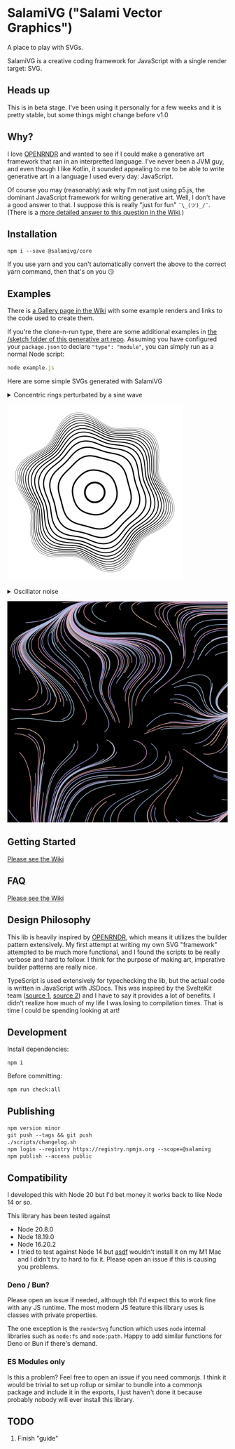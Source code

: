 # SalamiVG ("Salami Vector Graphics")

A place to play with SVGs.

SalamiVG is a creative coding framework for JavaScript with a single render target: SVG.

<!-- TODO@v1 -->
## Heads up

This is in beta stage. I've been using it personally for a few weeks and it is pretty stable, but some things might change before v1.0

## Why?

I love [OPENRNDR](https://openrndr.org/) and wanted to see if I could make a generative art framework that ran in an interpretted language. I've never been a JVM guy, and even though I like Kotlin, it sounded appealing to me to be able to write generative art in a language I used every day: JavaScript.

Of course you may (reasonably) ask why I'm not just using p5.js, the dominant JavaScript framework for writing generative art. Well, I don't have a good answer to that. I suppose this is really "just for fun" `¯\_(ツ)_/¯`. (There is a [more detailed answer to this question in the Wiki](https://github.com/ericyd/salamivg/wiki/FAQ#why-not-p5js).)

## Installation

```
npm i --save @salamivg/core
```

If you use yarn and you can't automatically convert the above to the correct yarn command, then that's on you 😏

## Examples

There is [a Gallery page in the Wiki](https://github.com/ericyd/salamivg/wiki/Gallery) with some example renders and links to the code used to create them.

If you're the clone-n-run type, there are some additional examples in [the /sketch folder of this generative art repo](https://github.com/ericyd/generative-art/tree/57c17efb12df78fa5f4b5ab73adc6352a543cbbc/homegrown-svg/sketch). Assuming you have configured your `package.json` to declare `"type": "module"`, you can simply run as a normal Node script:

```js
node example.js
```

Here are some simple SVGs generated with SalamiVG

<details>

<summary>Concentric rings perturbated by a sine wave</summary>

```js
import { renderSvg, circle, hypot, vec2, map } from '@salamivg/core'

const config = {
  width: 100,
  height: 100,
  scale: 2,
  loopCount: 1,
}

renderSvg(config, (svg) => {
  // set basic SVG props
  svg.setBackground('#fff')
  svg.fill = null
  svg.stroke = '#000'
  svg.numericPrecision = 3

  // draw circle in middle of viewport
  svg.circle(
    circle({
      x: svg.center.x,
      y: svg.center.y,
      radius: hypot(svg.width, svg.height) * 0.04,
      'stroke-width': 1,
    }),
  )

  // draw 14 concentric rings around the center. (14 is arbitrary)
  const nRings = 14
  for (let i = 1; i <= nRings; i++) {
    // use `map` to linearly interpolate the radius on a log scale
    const baseRadius = map(
      0,
      Math.log(nRings),
      hypot(svg.width, svg.height) * 0.09,
      hypot(svg.width, svg.height) * 0.3,
      Math.log(i),
    )

    // as the rings get further from the center,
    // the path is increasingly perturbated by the sine wave.
    const sineInfluence = map(
      0,
      Math.log(nRings),
      baseRadius * 0.01,
      baseRadius * 0.1,
      Math.log(i),
    )

    svg.path((p) => {
      // the stroke width gets thinner as the rings get closer to the edge
      p.strokeWidth = map(1, nRings, 0.8, 0.1, i)

      // the radius varies because the path is perturbated by a sine wave
      const radius = (angle) => baseRadius + Math.sin(angle * 6) * sineInfluence
      p.moveTo(
        vec2(Math.cos(0) * radius(0), Math.sin(0) * radius(0)).add(svg.center),
      )

      // move our way around a circle to draw a smooth path
      for (let angle = 0; angle <= Math.PI * 2; angle += 0.05) {
        p.lineTo(
          vec2(
            Math.cos(angle) * radius(angle),
            Math.sin(angle) * radius(angle),
          ).add(svg.center),
        )
      }
      p.close()
    })
  }
})
```

</details>

![concentric circles example output](./examples/concentric-circles.svg)

<details>

<summary>Oscillator noise</summary>

SalamiVG ships with a bespoke noise function called "oscillator noise".

```js
import {
  renderSvg,
  map,
  vec2,
  randomSeed,
  createRng,
  Vector2,
  random,
  ColorRgb,
  PI,
  cos,
  sin,
  ColorSequence,
  shuffle,
  createOscNoise,
} from '@salamivg/core'

const config = {
  width: 100,
  height: 100,
  scale: 3,
  loopCount: 1,
}

const colors = ['#B2D0DE', '#E0A0A5', '#9BB3E7', '#F1D1B8', '#D9A9D6']


renderSvg(config, (svg) => {
  // filenameMetadata will be added to the filename that is written to disk;
  // this makes it easy to recall which seeds were used in a particular sketch
  svg.filenameMetadata = { seed }

  // a seeded pseudo-random number generator provides controlled randomness for our sketch
  const rng = createRng(seed)

  // black background 😎
  svg.setBackground('#000')

  // set some basic SVG props
  svg.fill = null
  svg.stroke = ColorRgb.Black
  svg.strokeWidth = 0.25
  svg.numericPrecision = 3

  // create a 2D noise function using the built-in "oscillator noise"
  const noiseFn = createOscNoise(seed)

  // create a bunch of random start points within the svg boundaries
  const nPoints = 200
  const points = new Array(nPoints)
    .fill(0)
    .map(() => Vector2.random(0, svg.width, 0, svg.height, rng))

  // define a color spectrum that can be indexed randomly for line colors
  const spectrum = ColorSequence.fromHexes(shuffle(colors, rng))

  // noise functions usually require some type of scaling;
  // here we randomize slightly to get the amount of "flowiness" that we want.
  const scale = random(0.05, 0.13, rng)

  // each start point gets a line
  for (const point of points) {
    svg.path((path) => {
      // choose a random stroke color for the line
      path.stroke = spectrum.at(random(0, 1, rng))

      // move along the vector field defined by the 2D noise function.
      // the line length is "100", which is totally arbitrary.
      path.moveTo(point)
      for (let i = 0; i < 100; i++) {
        let noise = noiseFn(path.cursor.x * scale, path.cursor.y * scale)
        let angle = map(-1, 1, -PI, PI, noise)
        path.lineTo(path.cursor.add(vec2(cos(angle), sin(angle))))
      }
    })
  }

  // when loopCount > 1, this will randomize the seed on each iteration
  return () => {
    seed = randomSeed()
  }
})
```

</details>

![oscillator noise example output](./examples/oscillator-noise.svg)

## Getting Started

[Please see the Wiki](https://github.com/ericyd/salamivg/wiki/Getting-Started)

## FAQ

[Please see the Wiki](https://github.com/ericyd/salamivg/wiki/FAQ)

## Design Philosophy

This lib is heavily inspired by [OPENRNDR](https://openrndr.org/), which means it utilizes the builder pattern extensively. My first attempt at writing my own SVG "framework" attempted to be much more functional, and I found the scripts to be really verbose and hard to follow. I think for the purpose of making art, imperative builder patterns are really nice.

TypeScript is used extensively for typechecking the lib, but the actual code is written in JavaScript with JSDocs. This was inspired by the SvelteKit team ([source 1](https://devclass.com/2023/05/11/typescript-is-not-worth-it-for-developing-libraries-says-svelte-author-as-team-switches-to-javascript-and-jsdoc/), [source 2](https://github.com/sveltejs/kit/discussions/4429)) and I have to say it provides a lot of benefits. I didn't realize how much of my life I was losing to compilation times. That is time I could be spending looking at art!

## Development

Install dependencies:

```shell
npm i
```

Before committing:

```shell
npm run check:all
```

## Publishing

```shell
npm version minor
git push --tags && git push
./scripts/changelog.sh
npm login --registry https://registry.npmjs.org --scope=@salamivg
npm publish --access public
```

## Compatibility

I developed this with Node 20 but I'd bet money it works back to like Node 14 or so.

This library has been tested against
* Node 20.8.0
* Node 18.19.0
* Node 16.20.2
* I tried to test against Node 14 but [asdf](https://asdf-vm.com/) wouldn't install it on my M1 Mac and I didn't try to hard to fix it. Please open an issue if this is causing you problems.

### Deno / Bun?

Please open an issue if needed, although tbh I'd expect this to work fine with any JS runtime. The most modern JS feature this library uses is classes with private properties.

The one exception is the `renderSvg` function which uses `node` internal libraries such as `node:fs` and `node:path`. Happy to add similar functions for Deno or Bun if there's demand.

### ES Modules only

Is this a problem? Feel free to open an issue if you need commonjs. I think it would be trivial to set up rollup or similar to bundle into a commonjs package and include it in the exports, I just haven't done it because probably nobody will ever install this library.

## TODO

<!-- TODO@v1 -->
1. Finish "guide"
